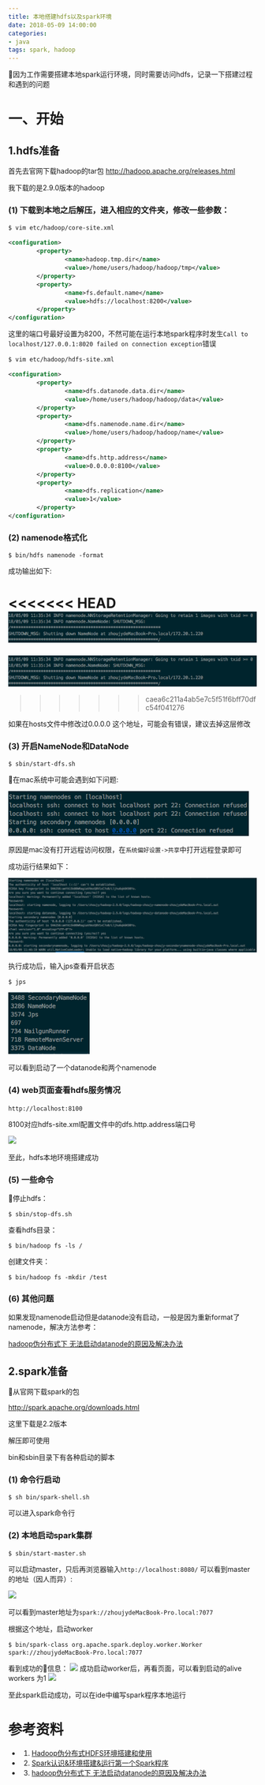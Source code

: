 ```yaml
---
title: 本地搭建hdfs以及spark环境
date: 2018-05-09 14:00:00
categories:
- java
tags: spark, hadoop
---
```


因为工作需要搭建本地spark运行环境，同时需要访问hdfs，记录一下搭建过程和遇到的问题

# 一、开始
## 1.hdfs准备
首先去官网下载hadoop的tar包
http://hadoop.apache.org/releases.html

我下载的是2.9.0版本的hadoop

### (1) 下载到本地之后解压，进入相应的文件夹，修改一些参数：

```
$ vim etc/hadoop/core-site.xml
```

```xml
<configuration>
        <property>
                <name>hadoop.tmp.dir</name>
                <value>/home/users/hadoop/hadoop/tmp</value>
        </property>
        <property>
                <name>fs.default.name</name>
                <value>hdfs://localhost:8200</value>
        </property>
</configuration>

```
这里的端口号最好设置为8200，不然可能在运行本地spark程序时发生```Call to localhost/127.0.0.1:8020 failed on connection exception```错误

```
$ vim etc/hadoop/hdfs-site.xml
```

```xml
<configuration>
        <property>
                <name>dfs.datanode.data.dir</name>
                <value>/home/users/hadoop/hadoop/data</value>
        </property>
        <property>
                <name>dfs.namenode.name.dir</name>
                <value>/home/users/hadoop/hadoop/name</value>
        </property>
        <property>
                <name>dfs.http.address</name>
                <value>0.0.0.0:8100</value>
        </property>
        <property>
                <name>dfs.replication</name>
                <value>1</value>
        </property>
</configuration>
```

### (2) namenode格式化
```
$ bin/hdfs namenode -format
```

成功输出如下:

<<<<<<< HEAD
![成功输出结果](https://github.com/BOSSzz/BOSSzz.github.io/blob/master/_posts/images/hadoop_success.png?raw=true)
=======
![成功输出结果](./images/hadoop_success.png)
>>>>>>> caea6c211a4ab5e7c5f51f6bff70dfc54f041276

如果在hosts文件中修改过0.0.0.0 这个地址，可能会有错误，建议去掉这层修改

### (3) 开启NameNode和DataNode
```
$ sbin/start-dfs.sh
```

在mac系统中可能会遇到如下问题:

![错误](https://github.com/BOSSzz/BOSSzz.github.io/blob/master/_posts/images/hadoop_start_error.png?raw=true)

原因是mac没有打开远程访问权限，在```系统偏好设置->共享```中打开远程登录即可

成功运行结果如下：

![成功](https://github.com/BOSSzz/BOSSzz.github.io/blob/master/_posts/images/hadoop_start_success.png?raw=true)

执行成功后，输入jps查看开启状态
```
$ jps
```

![jps](https://github.com/BOSSzz/BOSSzz.github.io/blob/master/_posts/images/jps_result.png?raw=true)

可以看到启动了一个datanode和两个namenode

### (4) web页面查看hdfs服务情况

```http://localhost:8100``` 

8100对应hdfs-site.xml配置文件中的dfs.http.address端口号

![](https://github.com/BOSSzz/BOSSzz.github.io/blob/master/_posts/images/hdfs_web.png?raw=true)

至此，hdfs本地环境搭建成功

### (5) 一些命令
停止hdfs：
```
$ sbin/stop-dfs.sh
```

查看hdfs目录：
```
$ bin/hadoop fs -ls /
```

创建文件夹：
```
$ bin/hadoop fs -mkdir /test
```

### (6) 其他问题
如果发现namenode启动但是datanode没有启动，一般是因为重新format了namenode，解决方法参考：

[hadoop伪分布式下 无法启动datanode的原因及解决办法](https://blog.csdn.net/love666666shen/article/details/74350358)


## 2.spark准备
从官网下载spark的包

http://spark.apache.org/downloads.html

这里下载是2.2版本

解压即可使用

bin和sbin目录下有各种启动的脚本

### (1) 命令行启动
```
$ sh bin/spark-shell.sh
```
可以进入spark命令行

### (2) 本地启动spark集群
```
$ sbin/start-master.sh
```
可以启动master，只后再浏览器输入```http://localhost:8080/``` 可以看到master的地址（因人而异）:

![](https://github.com/BOSSzz/BOSSzz.github.io/blob/master/_posts/images/spark_no_worker.png?raw=true)

可以看到master地址为```spark://zhoujydeMacBook-Pro.local:7077```

根据这个地址，启动worker
```
$ bin/spark-class org.apache.spark.deploy.worker.Worker spark://zhoujydeMacBook-Pro.local:7077
```

看到成功的信息：
![](https://github.com/BOSSzz/BOSSzz.github.io/blob/master/_posts/images/spark_worker.png?raw=true)
成功启动worker后，再看页面，可以看到启动的alive workers 为1
![](https://github.com/BOSSzz/BOSSzz.github.io/blob/master/_posts/images/spark_master.png?raw=true)

至此spark启动成功，可以在ide中编写spark程序本地运行



# 参考资料
- 1. [Hadoop伪分布式HDFS环境搭建和使用](https://www.cnblogs.com/blog-of-Fourier/p/7515968.html)
- 2. [Spark认识&环境搭建&运行第一个Spark程序](https://www.cnblogs.com/wonglu/p/5901356.html)
- 3. [hadoop伪分布式下 无法启动datanode的原因及解决办法](https://blog.csdn.net/love666666shen/article/details/74350358)
